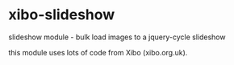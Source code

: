 # xibo-slideshow
slideshow module - bulk load images to a jquery-cycle slideshow

this module uses lots of code from Xibo (xibo.org.uk).